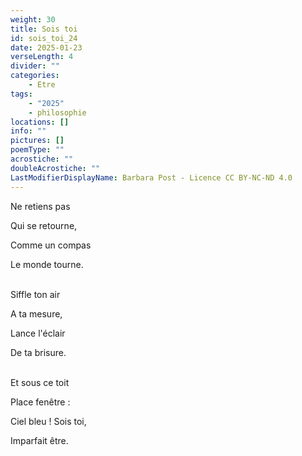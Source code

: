 ```yaml
---
weight: 30
title: Sois toi
id: sois_toi_24
date: 2025-01-23
verseLength: 4
divider: ""
categories:
    - Etre
tags:
    - "2025"
    - philosophie
locations: []
info: ""
pictures: []
poemType: ""
acrostiche: ""
doubleAcrostiche: ""
LastModifierDisplayName: Barbara Post - Licence CC BY-NC-ND 4.0
---
```

Ne retiens pas

Qui se retourne,

Comme un compas

Le monde tourne.

 \
Siffle ton air

A ta mesure,

Lance l'éclair

De ta brisure.

 \
Et sous ce toit

Place fenêtre :

Ciel bleu ! Sois toi,

Imparfait être.
